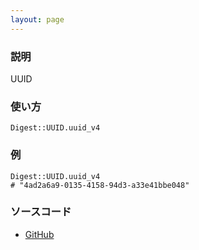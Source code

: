 ```yaml
---
layout: page
---
```


### 説明

UUID

### 使い方

    Digest::UUID.uuid_v4

### 例

    Digest::UUID.uuid_v4
    # "4ad2a6a9-0135-4158-94d3-a33e41bbe048"

### ソースコード

- [GitHub](https://github.com/rails/rails/blob/984c3ef2775781d47efa9f541ce570daa2434a80/activesupport/lib/active_support/core_ext/digest/uuid.rb#L54)
